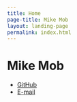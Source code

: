 ```yaml
---
title: Home
page-title: Mike Mob
layout: landing-page
permalink: index.html
---
```

# Mike Mob

<!-- * [Blog](/blog.html) -->
* [GitHub](https://github.com/thetarkus/)
* <a id="email" href="mailto:mike@mikemob.com" title="mike@mikemob.com">E-mail</a>

